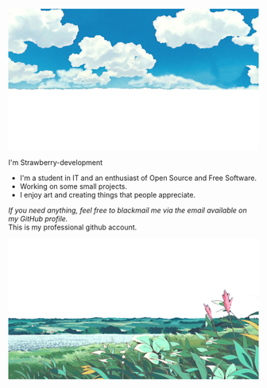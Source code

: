 ![head.png](https://github.com/strawberry-development/strawberry-development/blob/main/header.png)

I'm Strawberry-development
- I'm a student in IT and an enthusiast of Open Source and Free Software.
- Working on some small projects.
- I enjoy art and creating things that people appreciate.

<em>If you need anything, feel free to blackmail me via the email available on my GitHub profile.</em>
<br>
This is my professional github account.

![footer.png](https://github.com/strawberry-development/strawberry-development/blob/main/footer.png)
